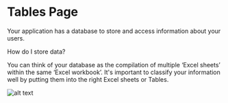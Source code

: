 # Tables Page #


Your application has a database to store and access information about your users. 

How do I store data?

You can think of your database as the compilation of multiple ‘Excel sheets’ within the same ‘Excel workbook’. It's important to classify your information well by putting them into the right Excel sheets or Tables. 

![alt text](http://appcubator.com/static/img/tutorial/User_Table_1.png)